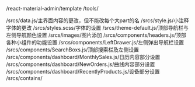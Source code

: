 /react-material-admin/template
/tools/

/srcs/data.js/主界面内容的更改，但不能改每个大part的名
/srcs/style.js/小注释字体的更改
/srcs/styles.scss/字体的设置
/srcs/theme-default.js/顶部导航栏与左侧导航颜色设置
/srcs/images/图片添加
/srcs/components/headers.js/顶部各种小组件的功能设置
/srcs/components/LeftDrawer.js/左侧弹出导航栏设置
/srcs/components/SearchBoxs.js/顶部搜索栏及左侧设置
/srcs/components/dashboard/MonthlySales.js/日历内容部分设置
/srcs/components/dashboard/NewOrders.js/曲线内容部分设置
/srcs/components/dashboard/RecentlyProducts.js/设备部分设置
/srcs/contains/
